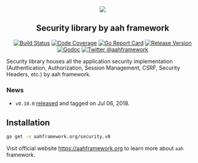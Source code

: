<p align="center">
  <img src="https://cdn.aahframework.org/assets/img/aah-logo-64x64.png" />
  <h2 align="center">Security library by aah framework</h2>
</p>
<p align="center">
  <p align="center"><a href="https://travis-ci.org/go-aah/security"><img src="https://travis-ci.org/go-aah/security.svg?branch=master" alt="Build Status"></a> <a href="https://codecov.io/gh/go-aah/security/branch/master"><img src="https://codecov.io/gh/go-aah/security/branch/master/graph/badge.svg" alt="Code Coverage"></a> <a href="https://goreportcard.com/report/aahframework.org/security.v0"><img src="https://goreportcard.com/badge/aahframework.org/security.v0" alt="Go Report Card"></a> <a href="https://github.com/go-aah/security/releases/latest"><img src="https://img.shields.io/badge/version-0.10.0-blue.svg" alt="Release Version"></a> <a href="https://godoc.org/aahframework.org/security.v0"><img src="https://godoc.org/aahframework.org/security.v0?status.svg" alt="Godoc"></a> <a href="https://twitter.com/aahframework"><img src="https://img.shields.io/badge/twitter-@aahframework-55acee.svg" alt="Twitter @aahframework"></a></p>
</p>

Security library houses all the application security implementation (Authentication, Authorization, Session Management, CSRF, Security Headers, etc.) by aah framework.

### News

  * `v0.10.0` [released](https://github.com/go-aah/security/releases/latest) and tagged on Jul 06, 2018.

## Installation

```bash
go get -u aahframework.org/security.v0
```

Visit official website https://aahframework.org to learn more about `aah` framework.
